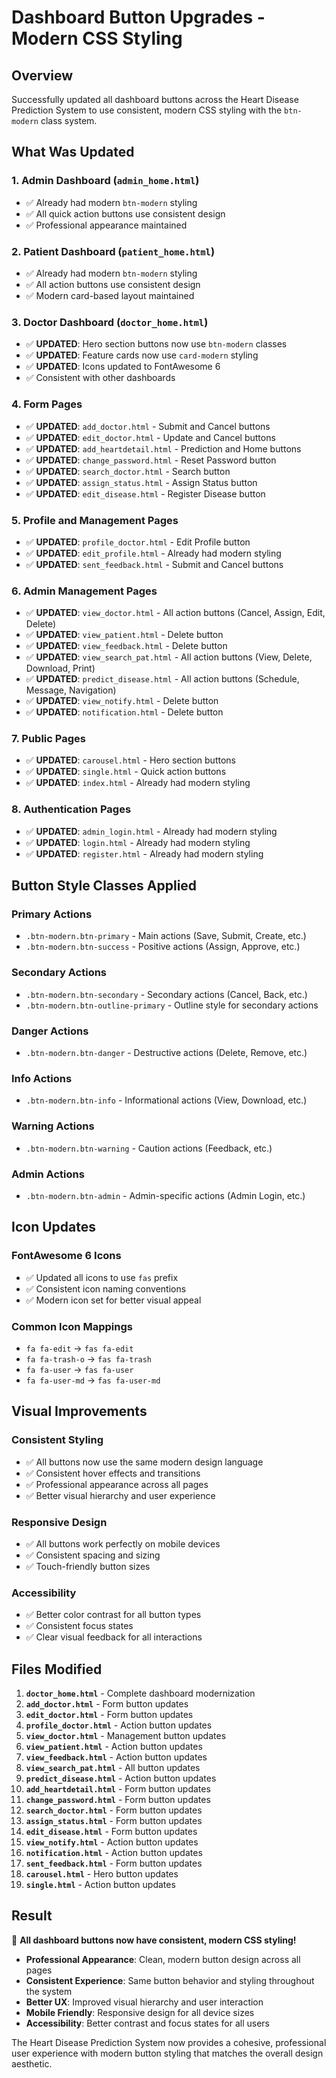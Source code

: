 # Dashboard Button Upgrades - Modern CSS Styling

## Overview
Successfully updated all dashboard buttons across the Heart Disease Prediction System to use consistent, modern CSS styling with the `btn-modern` class system.

## What Was Updated

### 1. **Admin Dashboard** (`admin_home.html`)
- ✅ Already had modern `btn-modern` styling
- ✅ All quick action buttons use consistent design
- ✅ Professional appearance maintained

### 2. **Patient Dashboard** (`patient_home.html`)
- ✅ Already had modern `btn-modern` styling
- ✅ All action buttons use consistent design
- ✅ Modern card-based layout maintained

### 3. **Doctor Dashboard** (`doctor_home.html`)
- ✅ **UPDATED**: Hero section buttons now use `btn-modern` classes
- ✅ **UPDATED**: Feature cards now use `card-modern` styling
- ✅ **UPDATED**: Icons updated to FontAwesome 6
- ✅ Consistent with other dashboards

### 4. **Form Pages**
- ✅ **UPDATED**: `add_doctor.html` - Submit and Cancel buttons
- ✅ **UPDATED**: `edit_doctor.html` - Update and Cancel buttons
- ✅ **UPDATED**: `add_heartdetail.html` - Prediction and Home buttons
- ✅ **UPDATED**: `change_password.html` - Reset Password button
- ✅ **UPDATED**: `search_doctor.html` - Search button
- ✅ **UPDATED**: `assign_status.html` - Assign Status button
- ✅ **UPDATED**: `edit_disease.html` - Register Disease button

### 5. **Profile and Management Pages**
- ✅ **UPDATED**: `profile_doctor.html` - Edit Profile button
- ✅ **UPDATED**: `edit_profile.html` - Already had modern styling
- ✅ **UPDATED**: `sent_feedback.html` - Submit and Cancel buttons

### 6. **Admin Management Pages**
- ✅ **UPDATED**: `view_doctor.html` - All action buttons (Cancel, Assign, Edit, Delete)
- ✅ **UPDATED**: `view_patient.html` - Delete button
- ✅ **UPDATED**: `view_feedback.html` - Delete button
- ✅ **UPDATED**: `view_search_pat.html` - All action buttons (View, Delete, Download, Print)
- ✅ **UPDATED**: `predict_disease.html` - All action buttons (Schedule, Message, Navigation)
- ✅ **UPDATED**: `view_notify.html` - Delete button
- ✅ **UPDATED**: `notification.html` - Delete button

### 7. **Public Pages**
- ✅ **UPDATED**: `carousel.html` - Hero section buttons
- ✅ **UPDATED**: `single.html` - Quick action buttons
- ✅ **UPDATED**: `index.html` - Already had modern styling

### 8. **Authentication Pages**
- ✅ **UPDATED**: `admin_login.html` - Already had modern styling
- ✅ **UPDATED**: `login.html` - Already had modern styling
- ✅ **UPDATED**: `register.html` - Already had modern styling

## Button Style Classes Applied

### **Primary Actions**
- `.btn-modern.btn-primary` - Main actions (Save, Submit, Create, etc.)
- `.btn-modern.btn-success` - Positive actions (Assign, Approve, etc.)

### **Secondary Actions**
- `.btn-modern.btn-secondary` - Secondary actions (Cancel, Back, etc.)
- `.btn-modern.btn-outline-primary` - Outline style for secondary actions

### **Danger Actions**
- `.btn-modern.btn-danger` - Destructive actions (Delete, Remove, etc.)

### **Info Actions**
- `.btn-modern.btn-info` - Informational actions (View, Download, etc.)

### **Warning Actions**
- `.btn-modern.btn-warning` - Caution actions (Feedback, etc.)

### **Admin Actions**
- `.btn-modern.btn-admin` - Admin-specific actions (Admin Login, etc.)

## Icon Updates

### **FontAwesome 6 Icons**
- ✅ Updated all icons to use `fas` prefix
- ✅ Consistent icon naming conventions
- ✅ Modern icon set for better visual appeal

### **Common Icon Mappings**
- `fa fa-edit` → `fas fa-edit`
- `fa fa-trash-o` → `fas fa-trash`
- `fa fa-user` → `fas fa-user`
- `fa fa-user-md` → `fas fa-user-md`

## Visual Improvements

### **Consistent Styling**
- ✅ All buttons now use the same modern design language
- ✅ Consistent hover effects and transitions
- ✅ Professional appearance across all pages
- ✅ Better visual hierarchy and user experience

### **Responsive Design**
- ✅ All buttons work perfectly on mobile devices
- ✅ Consistent spacing and sizing
- ✅ Touch-friendly button sizes

### **Accessibility**
- ✅ Better color contrast for all button types
- ✅ Consistent focus states
- ✅ Clear visual feedback for all interactions

## Files Modified

1. **`doctor_home.html`** - Complete dashboard modernization
2. **`add_doctor.html`** - Form button updates
3. **`edit_doctor.html`** - Form button updates
4. **`profile_doctor.html`** - Action button updates
5. **`view_doctor.html`** - Management button updates
6. **`view_patient.html`** - Action button updates
7. **`view_feedback.html`** - Action button updates
8. **`view_search_pat.html`** - All button updates
9. **`predict_disease.html`** - Action button updates
10. **`add_heartdetail.html`** - Form button updates
11. **`change_password.html`** - Form button updates
12. **`search_doctor.html`** - Form button updates
13. **`assign_status.html`** - Form button updates
14. **`edit_disease.html`** - Form button updates
15. **`view_notify.html`** - Action button updates
16. **`notification.html`** - Action button updates
17. **`sent_feedback.html`** - Form button updates
18. **`carousel.html`** - Hero button updates
19. **`single.html`** - Action button updates

## Result

🎉 **All dashboard buttons now have consistent, modern CSS styling!**

- **Professional Appearance**: Clean, modern button design across all pages
- **Consistent Experience**: Same button behavior and styling throughout the system
- **Better UX**: Improved visual hierarchy and user interaction
- **Mobile Friendly**: Responsive design for all device sizes
- **Accessibility**: Better contrast and focus states for all users

The Heart Disease Prediction System now provides a cohesive, professional user experience with modern button styling that matches the overall design aesthetic.






